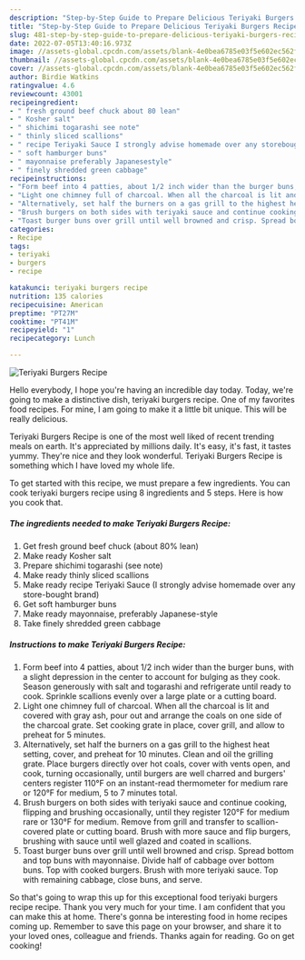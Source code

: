 ```yaml
---
description: "Step-by-Step Guide to Prepare Delicious Teriyaki Burgers Recipe"
title: "Step-by-Step Guide to Prepare Delicious Teriyaki Burgers Recipe"
slug: 481-step-by-step-guide-to-prepare-delicious-teriyaki-burgers-recipe
date: 2022-07-05T13:40:16.973Z
image: //assets-global.cpcdn.com/assets/blank-4e0bea6785e03f5e602ec562f230caae08da540cada707380b4fe1bbebba43da.png
thumbnail: //assets-global.cpcdn.com/assets/blank-4e0bea6785e03f5e602ec562f230caae08da540cada707380b4fe1bbebba43da.png
cover: //assets-global.cpcdn.com/assets/blank-4e0bea6785e03f5e602ec562f230caae08da540cada707380b4fe1bbebba43da.png
author: Birdie Watkins
ratingvalue: 4.6
reviewcount: 43001
recipeingredient:
- " fresh ground beef chuck about 80 lean"
- " Kosher salt"
- " shichimi togarashi see note"
- " thinly sliced scallions"
- " recipe Teriyaki Sauce I strongly advise homemade over any storebought brand"
- " soft hamburger buns"
- " mayonnaise preferably Japanesestyle"
- " finely shredded green cabbage"
recipeinstructions:
- "Form beef into 4 patties, about 1/2 inch wider than the burger buns, with a slight depression in the center to account for bulging as they cook. Season generously with salt and togarashi and refrigerate until ready to cook. Sprinkle scallions evenly over a large plate or a cutting board."
- "Light one chimney full of charcoal. When all the charcoal is lit and covered with gray ash, pour out and arrange the coals on one side of the charcoal grate. Set cooking grate in place, cover grill, and allow to preheat for 5 minutes."
- "Alternatively, set half the burners on a gas grill to the highest heat setting, cover, and preheat for 10 minutes. Clean and oil the grilling grate. Place burgers directly over hot coals, cover with vents open, and cook, turning occasionally, until burgers are well charred and burgers&#39; centers register 110°F on an instant-read thermometer for medium rare or 120°F for medium, 5 to 7 minutes total."
- "Brush burgers on both sides with teriyaki sauce and continue cooking, flipping and brushing occasionally, until they register 120°F for medium rare or 130°F for medium. Remove from grill and transfer to scallion-covered plate or cutting board. Brush with more sauce and flip burgers, brushing with sauce until well glazed and coated in scallions."
- "Toast burger buns over grill until well browned and crisp. Spread bottom and top buns with mayonnaise. Divide half of cabbage over bottom buns. Top with cooked burgers. Brush with more teriyaki sauce. Top with remaining cabbage, close buns, and serve."
categories:
- Recipe
tags:
- teriyaki
- burgers
- recipe

katakunci: teriyaki burgers recipe 
nutrition: 135 calories
recipecuisine: American
preptime: "PT27M"
cooktime: "PT41M"
recipeyield: "1"
recipecategory: Lunch

---
```



![Teriyaki Burgers Recipe](//assets-global.cpcdn.com/assets/blank-4e0bea6785e03f5e602ec562f230caae08da540cada707380b4fe1bbebba43da.png)

Hello everybody, I hope you're having an incredible day today. Today, we're going to make a distinctive dish, teriyaki burgers recipe. One of my favorites food recipes. For mine, I am going to make it a little bit unique. This will be really delicious.

Teriyaki Burgers Recipe is one of the most well liked of recent trending meals on earth. It's appreciated by millions daily. It's easy, it's fast, it tastes yummy. They're nice and they look wonderful. Teriyaki Burgers Recipe is something which I have loved my whole life.




To get started with this recipe, we must prepare a few ingredients. You can cook teriyaki burgers recipe using 8 ingredients and 5 steps. Here is how you cook that.

<!--inarticleads1-->

##### The ingredients needed to make Teriyaki Burgers Recipe:

1. Get  fresh ground beef chuck (about 80% lean)
1. Make ready  Kosher salt
1. Prepare  shichimi togarashi (see note)
1. Make ready  thinly sliced scallions
1. Make ready  recipe Teriyaki Sauce (I strongly advise homemade over any store-bought brand)
1. Get  soft hamburger buns
1. Make ready  mayonnaise, preferably Japanese-style
1. Take  finely shredded green cabbage




<!--inarticleads2-->

##### Instructions to make Teriyaki Burgers Recipe:

1. Form beef into 4 patties, about 1/2 inch wider than the burger buns, with a slight depression in the center to account for bulging as they cook. Season generously with salt and togarashi and refrigerate until ready to cook. Sprinkle scallions evenly over a large plate or a cutting board.
1. Light one chimney full of charcoal. When all the charcoal is lit and covered with gray ash, pour out and arrange the coals on one side of the charcoal grate. Set cooking grate in place, cover grill, and allow to preheat for 5 minutes.
1. Alternatively, set half the burners on a gas grill to the highest heat setting, cover, and preheat for 10 minutes. Clean and oil the grilling grate. Place burgers directly over hot coals, cover with vents open, and cook, turning occasionally, until burgers are well charred and burgers&#39; centers register 110°F on an instant-read thermometer for medium rare or 120°F for medium, 5 to 7 minutes total.
1. Brush burgers on both sides with teriyaki sauce and continue cooking, flipping and brushing occasionally, until they register 120°F for medium rare or 130°F for medium. Remove from grill and transfer to scallion-covered plate or cutting board. Brush with more sauce and flip burgers, brushing with sauce until well glazed and coated in scallions.
1. Toast burger buns over grill until well browned and crisp. Spread bottom and top buns with mayonnaise. Divide half of cabbage over bottom buns. Top with cooked burgers. Brush with more teriyaki sauce. Top with remaining cabbage, close buns, and serve.




So that's going to wrap this up for this exceptional food teriyaki burgers recipe recipe. Thank you very much for your time. I am confident that you can make this at home. There's gonna be interesting food in home recipes coming up. Remember to save this page on your browser, and share it to your loved ones, colleague and friends. Thanks again for reading. Go on get cooking!
